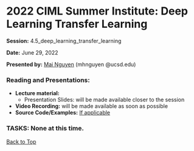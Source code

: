 # 2022 CIML Summer Institute: Deep Learning Transfer Learning

**Session:** 4.5_deep_learning_transfer_learning

**Date:** June 29, 2022

**Presented by:** [Mai Nguyen](https://www.sdsc.edu/research/researcher_spotlight/nguyen_mai.html) (mhnguyen @ucsd.edu) 

### Reading and Presentations:
* **Lecture material:**
   * Presentation Slides: will be made available closer to the session
* **Video Recording:** will be made available as soon as possible
* **Source Code/Examples:** [If applicable]()

### TASKS: None at this time.

[Back to Top](#top)
